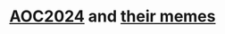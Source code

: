 # [AOC2024](https://adventofcode.com/2024) and [their memes](https://www.reddit.com/r/adventofcode/)
